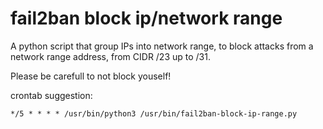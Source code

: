 # fail2ban block ip/network range
A python script that group IPs into network range, to block attacks from a network range address, from CIDR /23 up to /31.

Please be carefull to not block youself!

crontab suggestion:

`*/5 * * * * /usr/bin/python3 /usr/bin/fail2ban-block-ip-range.py`
